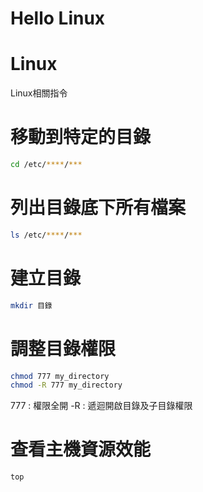 # Hello Linux


# Linux
Linux相關指令

# 移動到特定的目錄
```bash
cd /etc/****/***
```

# 列出目錄底下所有檔案
```bash
ls /etc/****/***
```

# 建立目錄
```bash
mkdir 目錄
```

# 調整目錄權限
```bash
chmod 777 my_directory
chmod -R 777 my_directory
```
777 : 權限全開
-R : 遞迴開啟目錄及子目錄權限

# 查看主機資源效能
```bash
top
```
